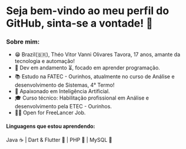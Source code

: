 <h1>Seja bem-vindo ao meu perfil do GitHub, sinta-se a vontade! 👋 </h1>
<h3>Sobre mim:</h3>

- 😁 Brazil(:brazil:), Théo Vitor Vanni Olivares Tavora, 17 anos, amante da tecnologia e automação!
- 📖 Dev em andamento ⏳, focado em aprender programação.
- 📚 Estudo na FATEC - Ourinhos, atualmente no curso de Análise e desenvolvimento de Sistemas, 4° Termo!
- 💖 Apaixonado em Inteligência Artificial.
- 🎓 Curso técnico: Habilitação profissional em Análise e desenvolvimento pela ETEC - Ourinhos.
- 👨‍💻 Open for FreeLancer Job.

<h4>Linguagens que estou aprendendo: </h4>
Java ☕ |
Dart & Flutter 🎯 |
PHP 🐘 |
MySQL 🏦 

